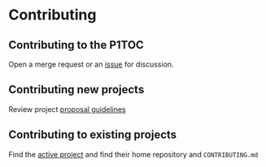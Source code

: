 # Contributing

## Contributing to the P1TOC

Open a merge request or an [issue](https://repo1.dso.mil/platform-one/p1toc/-/issues/new) for discussion.

## Contributing new projects

Review project [proposal guidelines](/projects/proposals/README.md)

## Contributing to existing projects

Find the [active project](/projects/active) and find their home repository and `CONTRIBUTING.md`
